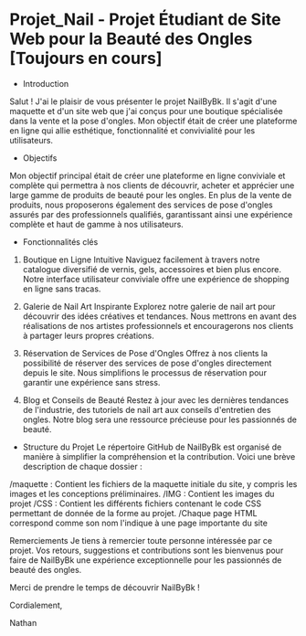# Projet_Nail  - Projet Étudiant de Site Web pour la Beauté des Ongles [Toujours en cours]

- Introduction
  
Salut ! J'ai le plaisir de vous présenter le projet NailByBk. Il s'agit d'une maquette et d'un site web que j'ai conçus pour une boutique spécialisée dans la vente et la pose d'ongles. Mon objectif était de créer une plateforme en ligne qui allie esthétique, fonctionnalité et convivialité pour les utilisateurs.

- Objectifs
  
Mon objectif principal était de créer une plateforme en ligne conviviale et complète qui permettra à nos clients de découvrir, acheter et apprécier une large gamme de produits de beauté pour les ongles. En plus de la vente de produits, nous proposerons également des services de pose d'ongles assurés par des professionnels qualifiés, garantissant ainsi une expérience complète et haut de gamme à nos utilisateurs.

- Fonctionnalités clés
  
1. Boutique en Ligne Intuitive
Naviguez facilement à travers notre catalogue diversifié de vernis, gels, accessoires et bien plus encore. Notre interface utilisateur conviviale offre une expérience de shopping en ligne sans tracas.

2. Galerie de Nail Art Inspirante
Explorez notre galerie de nail art pour découvrir des idées créatives et tendances. Nous mettrons en avant des réalisations de nos artistes professionnels et encouragerons nos clients à partager leurs propres créations.

3. Réservation de Services de Pose d'Ongles
Offrez à nos clients la possibilité de réserver des services de pose d'ongles directement depuis le site. Nous simplifions le processus de réservation pour garantir une expérience sans stress.

4. Blog et Conseils de Beauté
Restez à jour avec les dernières tendances de l'industrie, des tutoriels de nail art aux conseils d'entretien des ongles. Notre blog sera une ressource précieuse pour les passionnés de beauté.


- Structure du Projet
Le répertoire GitHub de NailByBk est organisé de manière à simplifier la compréhension et la contribution. Voici une brève description de chaque dossier :


/maquette : Contient les fichiers de la maquette initiale du site, y compris les images et les conceptions préliminaires.
/IMG : Contient les images du projet
/CSS : Contient les différents fichiers contenant le code CSS permettant de donnée de la forme au projet.
/Chaque page HTML correspond comme son nom l'indique à une page importante du site 

Remerciements
Je tiens à remercier toute personne intéressée par ce projet. Vos retours, suggestions et contributions sont les bienvenus pour faire de NailByBk une expérience exceptionnelle pour les passionnés de beauté des ongles.

Merci de prendre le temps de découvrir NailByBk !

Cordialement,

Nathan
